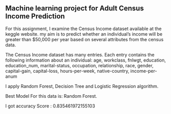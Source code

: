 ## Machine learning project for Adult Census Income Prediction

For this assignment, I examine the Census Income dataset available at the keggle website.
my aim is to predict whether an individual’s income will be greater than $50,000 per year based on several 
attributes from the census data.

The Census Income dataset has many entries. Each entry contains the following information
about an individual: 
age, workclass, fnlwgt, education, education_num, marital-status, occupation, relationship,
race, gender, capital-gain,	capital-loss, hours-per-week, native-country, income-per-anum

I apply Random Forest, Decision Tree and Logistic Regression algorithm.

Best Model For this data is: Random Forest.

I got accuracy Score : 0.835461972155103
